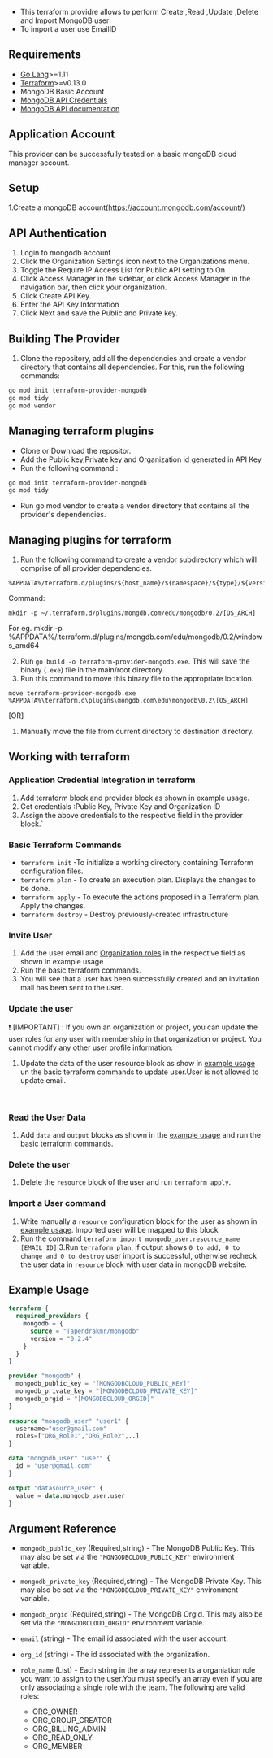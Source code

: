 
- This terraform providre allows to perform Create ,Read ,Update ,Delete and Import MongoDB user
- To import a user use EmailID

## Requirements

- [Go Lang](https://golang.org/doc/install)>=1.11 <br>
- [Terraform](https://www.terraform.io/downloads.html)>=v0.13.0 <br/>
- MongoDB Basic Account
- [MongoDB API Credentials](https://docs.atlas.mongodb.com/configure-api-access/)
- [MongoDB API documentation](https://docs.cloudmanager.mongodb.com/reference/api/users/)

## Application Account
This provider can be successfully tested on a basic mongoDB cloud manager account.

## Setup 
1.Create a mongoDB account(https://account.mongodb.com/account/)

## API Authentication
1. Login  to mongodb account
2. Click the Organization Settings icon next to the Organizations menu.
3. Toggle the Require IP Access List for Public API setting to On
4. Click Access Manager in the sidebar, or click Access Manager in the navigation bar, then click your organization.
5. Click Create API Key.
6. Enter the API Key Information
7. Click Next and save the Public and Private key.


## Building The Provider
1. Clone the repository, add all the dependencies and create a vendor directory that contains all dependencies. For this, run the following commands:
```bash
go mod init terraform-provider-mongodb
go mod tidy
go mod vendor
```
## Managing terraform plugins

- Clone or Download the repositor. <br>
- Add the Public key,Private key and Organization id generated in API Key
- Run the following command :

```bash
go mod init terraform-provider-mongodb
go mod tidy
```

- Run go mod vendor to create a vendor directory that contains all the provider's dependencies.

## Managing plugins for terraform
1. Run the following command to create a vendor subdirectory which will comprise of all provider dependencies. 
```
%APPDATA%/terraform.d/plugins/${host_name}/${namespace}/${type}/${version}/${target}
```
Command:
```
mkdir -p ~/.terraform.d/plugins/mongdb.com/edu/mongodb/0.2/[OS_ARCH]
```
For eg. mkdir -p %APPDATA%/.terraform.d/plugins/mongdb.com/edu/mongodb/0.2/windows_amd64

2. Run `go build -o terraform-provider-mongodb.exe`. This will save the binary (`.exe`) file in the main/root directory. <br>
3. Run this command to move this binary file to the appropriate location.

```
move terraform-provider-mongodb.exe %APPDATA%\terraform.d\plugins\mongdb.com\edu\mongodb\0.2\[OS_ARCH]
```
[OR]
1. Manually move the file from current directory to destination directory.<br>

## Working with terraform
### Application Credential Integration in terraform
1. Add terraform block and provider block as shown in example usage.  
2. Get credentials :Public Key, Private Key and Organization ID  
3. Assign the above credentials to the respective field in the provider block.` <br>

### Basic Terraform Commands

- `terraform init` -To initialize a working directory containing Terraform configuration files.
- `terraform plan` - To create an execution plan. Displays the changes to be done.
- `terraform apply` - To execute the actions proposed in a Terraform plan. Apply the changes.
- `terraform destroy` - Destroy previously-created
  infrastructure

### Invite User

1.  Add the user email and [Organization roles](https://docs.atlas.mongodb.com/reference/api/user-update/) in the respective field as shown in  example usage
2. Run the basic terraform commands.
3.  You will see that a user has been successfully created and an invitation mail has been sent to the user.

### Update the user

:heavy_exclamation_mark: [IMPORTANT] : If you own an organization or project, you can update the user roles for any user with membership in that organization or project. You cannot modify any other user profile information.

1. Update the data of the user resource block as show in [example usage](#example-usage) un the basic terraform commands to update user.User is not allowed to update email.
<br>

### Read the User Data

1. Add `data` and `output` blocks as shown in the [example usage](#example-usage) and run the basic terraform commands.

### Delete the user


1. Delete the `resource` block of the user and run `terraform apply`.

### Import a User command

1.  Write manually a `resource` configuration block for the user as shown in [example usage](#example-usage). Imported user will be mapped to this block
2. Run the command `terraform import mongodb_user.resource_name [EMAIL_ID]`
3.Run `terraform plan`, if output shows `0 to add, 0 to change and 0 to destroy` user import is successful, otherwise recheck the user data in `resource` block with user data in mongoDB website.

## Example Usage <a id="example-usage"></a>

```terraform
terraform {
  required_providers {
    mongodb = {
      source = "Tapendrakmr/mongodb"
      version = "0.2.4"
    }
  }
}

provider "mongodb" {
  mongodb_public_key = "[MONGODBCLOUD_PUBLIC_KEY]"
  mongodb_private_key = "[MONGODBCLOUD_PRIVATE_KEY]"
  mongodb_orgid = "[MONGODBCLOUD_ORGID]"
}

resource "mongodb_user" "user1" {
  username="user@gmail.com"
  roles=["ORG_Role1","ORG_Role2",..]
}

data "mongodb_user" "user" {
  id = "user@gmail.com"
}

output "datasource_user" {
  value = data.mongodb_user.user
}
```

## Argument Reference
- `mongodb_public_key` (Required,string) - The MongoDB Public Key. This may also be set via the `"MONGODBCLOUD_PUBLIC_KEY"` environment variable.
- `mongodb_private_key` (Required,string) - The MongoDB Private Key. This may also be set via the `"MONGODBCLOUD_PRIVATE_KEY"` environment variable.
- `mongodb_orgid`  (Required,string) - The MongoDB OrgId. This may also be set via the `"MONGODBCLOUD_ORGID"` environment variable.
- `email` (string) - The email id associated with the user account.
- `org_id` (string) - The id associated with the organization.
- `role_name` (List) - Each string in the array represents a organiation role you want to assign to the user.You must specify an array even if you are only associating a single role with the team. The following are valid roles:
 
  - ORG_OWNER
  - ORG_GROUP_CREATOR
  - ORG_BILLING_ADMIN
  - ORG_READ_ONLY
  - ORG_MEMBER



